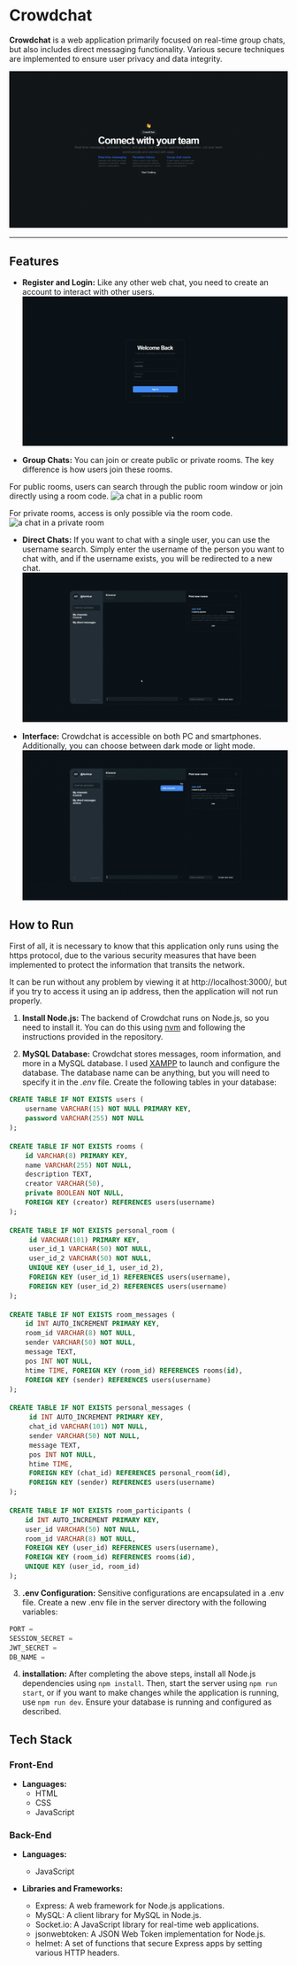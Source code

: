 # Crowdchat

**Crowdchat** is a web application primarily focused on real-time group chats, but also includes direct messaging functionality. Various secure techniques are implemented to ensure user privacy and data integrity.

![landing page](./readme_images/landing.png)

---

## Features

* **Register and Login:** Like any other web chat, you need to create an account to interact with other users.
![login and signup page](./readme_images/login_signup.gif)

* **Group Chats:** You can join or create public or private rooms. The key difference is how users join these rooms.

For public rooms, users can search through the public room window or join directly using a room code.
![a chat in a public room](./readme_images/public_conversation.gif)

For private rooms, access is only possible via the room code.
![a chat in a private room](./readme_images/private_conversation.gif)

* **Direct Chats:** If you want to chat with a single user, you can use the username search. Simply enter the username of the person you want to chat with, and if the username exists, you will be redirected to a new chat.
![a direct chat beetwen two users](./readme_images/direct_conversation.gif)

* **Interface:** Crowdchat is accessible on both PC and smartphones. Additionally, you can choose between dark mode or light mode.
![light mode and dark mode](./readme_images/light_mode.gif)

## How to Run
First of all, it is necessary to know that this application only runs using the https protocol, due to the various security measures that have been implemented to protect the information that transits the network. 

It can be run without any problem by viewing it at http://localhost:3000/, but if you try to access it using an ip address, then the application will not run properly.

1. **Install Node.js:** The backend of Crowdchat runs on Node.js, so you need to install it. You can do this using [nvm](https://github.com/nvm-sh/nvm) and following the instructions provided in the repository.

2. **MySQL Database:** Crowdchat stores messages, room information, and more in a MySQL database. I used [XAMPP](https://www.apachefriends.org/es/download.html) to launch and configure the database. The database name can be anything, but you will need to specify it in the *.env* file. Create the following tables in your database:

```SQL
CREATE TABLE IF NOT EXISTS users (
    username VARCHAR(15) NOT NULL PRIMARY KEY,
    password VARCHAR(255) NOT NULL
); 

CREATE TABLE IF NOT EXISTS rooms ( 
    id VARCHAR(8) PRIMARY KEY,
    name VARCHAR(255) NOT NULL,
    description TEXT,
    creator VARCHAR(50),
    private BOOLEAN NOT NULL,
    FOREIGN KEY (creator) REFERENCES users(username)
); 

CREATE TABLE IF NOT EXISTS personal_room (
     id VARCHAR(101) PRIMARY KEY,
     user_id_1 VARCHAR(50) NOT NULL,
     user_id_2 VARCHAR(50) NOT NULL,
     UNIQUE KEY (user_id_1, user_id_2),
     FOREIGN KEY (user_id_1) REFERENCES users(username),
     FOREIGN KEY (user_id_2) REFERENCES users(username)
); 

CREATE TABLE IF NOT EXISTS room_messages (
    id INT AUTO_INCREMENT PRIMARY KEY,
    room_id VARCHAR(8) NOT NULL,
    sender VARCHAR(50) NOT NULL,
    message TEXT,
    pos INT NOT NULL,
    htime TIME, FOREIGN KEY (room_id) REFERENCES rooms(id),
    FOREIGN KEY (sender) REFERENCES users(username)
); 
    
CREATE TABLE IF NOT EXISTS personal_messages (
     id INT AUTO_INCREMENT PRIMARY KEY,
     chat_id VARCHAR(101) NOT NULL,
     sender VARCHAR(50) NOT NULL,
     message TEXT,
     pos INT NOT NULL,
     htime TIME,
     FOREIGN KEY (chat_id) REFERENCES personal_room(id),
     FOREIGN KEY (sender) REFERENCES users(username)
); 

CREATE TABLE IF NOT EXISTS room_participants (
    id INT AUTO_INCREMENT PRIMARY KEY,
    user_id VARCHAR(50) NOT NULL,
    room_id VARCHAR(8) NOT NULL,
    FOREIGN KEY (user_id) REFERENCES users(username),
    FOREIGN KEY (room_id) REFERENCES rooms(id),
    UNIQUE KEY (user_id, room_id)
);
```

3. **.env Configuration:** Sensitive configurations are encapsulated in a .env file. Create a new .env file in the server directory with the following variables:

```javascript
PORT = 
SESSION_SECRET =  
JWT_SECRET = 
DB_NAME = 
```

4. **installation:** After completing the above steps, install all Node.js dependencies using `npm install`. Then, start the server using `npm run start`, or if you want to make changes while the application is running, use `npm run dev`. Ensure your database is running and configured as described.

## Tech Stack

### Front-End
- **Languages:**
  - HTML
  - CSS
  - JavaScript

### Back-End
- **Languages:**
  - JavaScript

- **Libraries and Frameworks:**
  - Express: A web framework for Node.js applications.
  - MySQL: A client library for MySQL in Node.js.
  - Socket.io: A JavaScript library for real-time web applications.
  - jsonwebtoken: A JSON Web Token implementation for Node.js.
  - helmet: A set of functions that secure Express apps by setting various HTTP headers.
